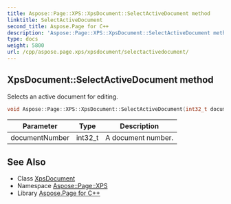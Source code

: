 ```yaml
---
title: Aspose::Page::XPS::XpsDocument::SelectActiveDocument method
linktitle: SelectActiveDocument
second_title: Aspose.Page for C++
description: 'Aspose::Page::XPS::XpsDocument::SelectActiveDocument method. Selects an active document for editing in C++.'
type: docs
weight: 5800
url: /cpp/aspose.page.xps/xpsdocument/selectactivedocument/
---
```

## XpsDocument::SelectActiveDocument method


Selects an active document for editing.

```cpp
void Aspose::Page::XPS::XpsDocument::SelectActiveDocument(int32_t documentNumber)
```


| Parameter | Type | Description |
| --- | --- | --- |
| documentNumber | int32_t | A document number. |

## See Also

* Class [XpsDocument](../)
* Namespace [Aspose::Page::XPS](../../)
* Library [Aspose.Page for C++](../../../)
